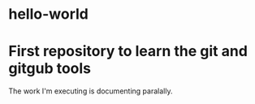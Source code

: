 # hello-world
First repository to learn the git and gitgub tools
===========================
The work I'm executing is documenting paralally. 

